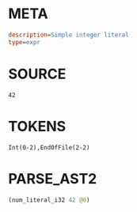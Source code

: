 # META
~~~ini
description=Simple integer literal
type=expr
~~~

# SOURCE
~~~roc
42
~~~

# TOKENS
~~~zig
Int(0-2),EndOfFile(2-2)
~~~

# PARSE_AST2
~~~clojure
(num_literal_i32 42 @0)

~~~

